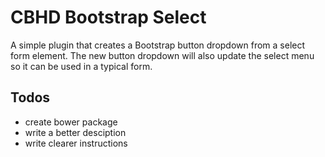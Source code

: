 # CBHD Bootstrap Select

A simple plugin that creates a Bootstrap button dropdown from a select form element. The new button dropdown will also update the select menu so it can be used in a typical form. 

## Todos
* create bower package
* write a better desciption
* write clearer instructions
